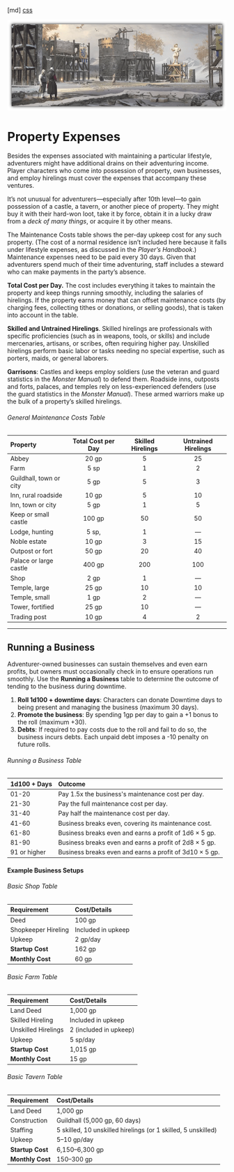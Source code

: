 ﻿[md]
[css](-OCVFMyYfsylqoZPiW6l)

![main_banner](https://raw.githubusercontent.com/Tougher-Together-DnD/default-game-assets/refs/heads/main/handouts/quick-reference/images/property-expenses-banner.png)

# Property Expenses
Besides the expenses associated with maintaining a particular lifestyle, adventurers might have additional drains on their adventuring income. Player characters who come into possession of property, own businesses, and employ hirelings must cover the expenses that accompany these ventures.

It’s not unusual for adventurers—especially after 10th level—to gain possession of a castle, a tavern, or another piece of property. They might buy it with their hard-won loot, take it by force, obtain it in a lucky draw from a *deck of many things*, or acquire it by other means.

The Maintenance Costs table shows the per-day upkeep cost for any such property. (The cost of a normal residence isn’t included here because it falls under lifestyle expenses, as discussed in the *Player’s Handbook*.) Maintenance expenses need to be paid every 30 days. Given that adventurers spend much of their time adventuring, staff includes a steward who can make payments in the party’s absence.

**Total Cost per Day.** The cost includes everything it takes to maintain the property and keep things running smoothly, including the salaries of hirelings. If the property earns money that can offset maintenance costs (by charging fees, collecting tithes or donations, or selling goods), that is taken into account in the table.

**Skilled and Untrained Hirelings**. Skilled hirelings are professionals with specific proficiencies (such as in weapons, tools, or skills) and include mercenaries, artisans, or scribes, often requiring higher pay. Unskilled hirelings perform basic labor or tasks needing no special expertise, such as porters, maids, or general laborers.

**Garrisons**: Castles and keeps employ soldiers (use the veteran and guard statistics in the *Monster Manual*) to defend them. Roadside inns, outposts and forts, palaces, and temples rely on less-experienced defenders (use the guard statistics in the *Monster Manual*). These armed warriors make up the bulk of a property’s skilled hirelings.

###### General Maintenance Costs Table

| **Property**            | **Total Cost per Day** | **Skilled Hirelings** | **Untrained Hirelings** |
| :---------------------- | :--------------------: | :-------------------: | :---------------------: |
| Abbey                   |         20 gp          |           5           |           25            |
| Farm                    |          5 sp          |           1           |            2            |
| Guildhall, town or city |          5 gp          |           5           |            3            |
| Inn, rural roadside     |         10 gp          |           5           |           10            |
| Inn, town or city       |          5 gp          |           1           |            5            |
| Keep or small castle    |         100 gp         |          50           |           50            |
| Lodge, hunting          |         5 sp,          |           1           |            —            |
| Noble estate            |         10 gp          |           3           |           15            |
| Outpost or fort         |         50 gp          |          20           |           40            |
| Palace or large castle  |         400 gp         |          200          |           100           |
| Shop                    |          2 gp          |           1           |            —            |
| Temple, large           |         25 gp          |          10           |           10            |
| Temple, small           |          1 gp          |           2           |            —            |
| Tower, fortified        |         25 gp          |          10           |            —            |
| Trading post            |         10 gp          |           4           |            2            |

***

## Running a Business

Adventurer-owned businesses can sustain themselves and even earn profits, but owners must occasionally check in to ensure operations run smoothly. Use the **Running a Business** table to determine the outcome of tending to the business during downtime.

1. **Roll 1d100 + downtime days**: Characters can donate Downtime days to being present and managing the business (maximum 30 days).  
2. **Promote the business**: By spending 1gp per day to gain a +1 bonus to the roll (maximum +30).  
3. **Debts**: If required to pay costs due to the roll and fail to do so, the business incurs debts. Each unpaid debt imposes a -10 penalty on future rolls.

###### Running a Business Table

| **1d100 + Days** | **Outcome**                                             |
| :--------------- | :------------------------------------------------------ |
| 01-20            | Pay 1.5x the business's maintenance cost per day.       |
| 21-30            | Pay the full maintenance cost per day.                  |
| 31-40            | Pay half the maintenance cost per day.                  |
| 41-60            | Business breaks even, covering its maintenance cost.    |
| 61-80            | Business breaks even and earns a profit of 1d6 × 5 gp.  |
| 81-90            | Business breaks even and earns a profit of 2d8 × 5 gp.  |
| 91 or higher     | Business breaks even and earns a profit of 3d10 × 5 gp. |

#### Example Business Setups

###### Basic Shop Table

| **Requirement**     | **Cost/Details**   |
| :------------------ | :----------------- |
| Deed                | 100 gp             |
| Shopkeeper Hireling | Included in upkeep |
| Upkeep              | 2 gp/day           |
| **Startup Cost**    | 162 gp             |
| **Monthly Cost**    | 60 gp              |

###### Basic Farm Table

| **Requirement**     | **Cost/Details**       |
| :------------------ | :--------------------- |
| Land Deed           | 1,000 gp               |
| Skilled Hireling    | Included in upkeep     |
| Unskilled Hirelings | 2 (included in upkeep) |
| Upkeep              | 5 sp/day               |
| **Startup Cost**    | 1,015 gp               |
| **Monthly Cost**    | 15 gp                  |

###### Basic Tavern Table

| **Requirement**  | **Cost/Details**                                              |
| :--------------- | :------------------------------------------------------------ |
| Land Deed        | 1,000 gp                                                      |
| Construction     | Guildhall (5,000 gp, 60 days)                                 |
| Staffing         | 5 skilled, 10 unskilled hirelings (or 1 skilled, 5 unskilled) |
| Upkeep           | 5–10 gp/day                                                   |
| **Startup Cost** | 6,150–6,300 gp                                                |
| **Monthly Cost** | 150–300 gp                                                    |

